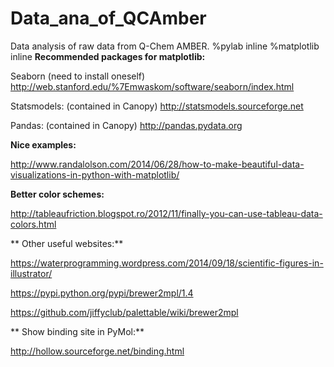 # Data_ana_of_QCAmber
Data analysis of raw data from Q-Chem AMBER.
%pylab inline
%matplotlib inline
**Recommended packages for matplotlib:**

Seaborn (need to install oneself)
http://web.stanford.edu/%7Emwaskom/software/seaborn/index.html

Statsmodels: (contained in Canopy)
http://statsmodels.sourceforge.net

Pandas: (contained in Canopy)
http://pandas.pydata.org

**Nice examples:**

http://www.randalolson.com/2014/06/28/how-to-make-beautiful-data-visualizations-in-python-with-matplotlib/

**Better color schemes:**

http://tableaufriction.blogspot.ro/2012/11/finally-you-can-use-tableau-data-colors.html

** Other useful websites:**

https://waterprogramming.wordpress.com/2014/09/18/scientific-figures-in-illustrator/

https://pypi.python.org/pypi/brewer2mpl/1.4

https://github.com/jiffyclub/palettable/wiki/brewer2mpl


** Show binding site in PyMol:**

http://hollow.sourceforge.net/binding.html
